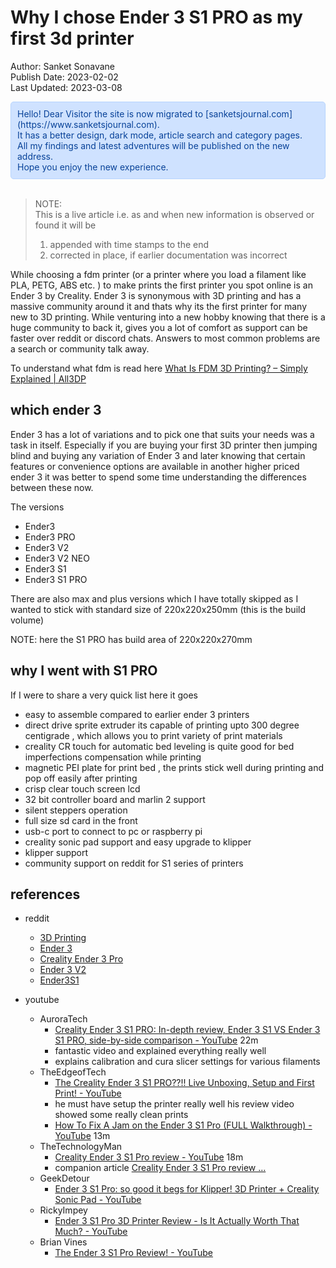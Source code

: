 # Why I chose Ender 3 S1 PRO as my first 3d printer
Author: Sanket Sonavane   
Publish Date: 2023-02-02   
Last Updated: 2023-03-08

<div style="color: #084298; background-color: #cfe2ff; padding: 10px; border: 1px solid #b6d4fe; border-radius: 5px;">  
Hello! Dear Visitor the site is now migrated to [sanketsjournal.com](https://www.sanketsjournal.com).  <br>
It has a better design, dark mode, article search and category pages.  <br>
All my findings and latest adventures will be published on the new address. <br>  
Hope you enjoy the new experience.  
</div> <br>

> NOTE:  
> This is a live article i.e. as and when new information is observed or found it will be  
> 1. appended with time stamps to the end  
> 2. corrected in place, if earlier documentation was incorrect  

While choosing a fdm printer (or a printer where you load a filament like PLA, PETG, ABS etc. ) to make prints the first printer you spot online is an Ender 3 by Creality. Ender 3 is synonymous with 3D printing and has a massive community around it and thats why its the first printer for many new to 3D printing. While venturing into a new hobby knowing that there is a huge community to back it, gives you a lot of comfort as support can be faster over reddit or discord chats. Answers to most common problems are a search or community talk away. 

To understand what fdm is read here 
[What Is FDM 3D Printing? – Simply Explained | All3DP](https://all3dp.com/2/fused-deposition-modeling-fdm-3d-printing-simply-explained/)

## which ender 3 
Ender 3 has a lot of variations and to pick one that suits your needs was a task in itself. Especially if you are buying your first 3D printer then jumping blind and buying any variation of Ender 3 and later knowing that certain features or convenience options are available in another higher priced ender 3 it was better to spend some time understanding the differences between these now. 

The versions 
- Ender3
- Ender3 PRO
- Ender3 V2
- Ender3 V2 NEO
- Ender3 S1
- Ender3 S1 PRO

There are also max and plus versions which I have totally skipped as I wanted to stick with standard size of 220x220x250mm (this is the build volume)

NOTE: here the S1 PRO has build area of 220x220x270mm 

## why I went with S1 PRO
If I were to share a very quick list here it goes

- easy to assemble compared to earlier ender 3 printers
- direct drive sprite extruder its capable of printing upto 300 degree centigrade , which allows you to print variety of print materials
- creality CR touch for automatic bed leveling is quite good for bed imperfections compensation while printing
- magnetic PEI plate for print bed , the prints stick well during printing and pop off easily after printing 
- crisp clear touch screen lcd 
- 32 bit controller board and marlin 2 support
- silent steppers operation
- full size sd card in the front
- usb-c port to connect to pc or raspberry pi
- creality sonic pad support and easy upgrade to klipper 
- klipper support
- community support on reddit for S1 series of printers

## references
- reddit
  - [3D Printing](https://www.reddit.com/r/3Dprinting/)
  - [Ender 3](https://www.reddit.com/r/ender3/)
  - [Creality Ender 3 Pro](https://www.reddit.com/r/Ender3Pro/)
  - [Ender 3 V2](https://www.reddit.com/r/ender3v2/)
  - [Ender3S1](https://www.reddit.com/r/Ender3S1/)

- youtube 
    - AuroraTech
        - [Creality Ender 3 S1 PRO: In-depth review, Ender 3 S1 VS Ender 3 S1 PRO, side-by-side comparison - YouTube](https://www.youtube.com/watch?v=x7nIJoKfc78&ab_channel=AuroraTech) 22m
        - fantastic video and explained everything really well
        - explains calibration and cura slicer settings for various filaments
    - TheEdgeofTech
        - [The Creality Ender 3 S1 PRO??!! Live Unboxing, Setup and First Print! - YouTube](https://www.youtube.com/watch?v=KtYUTcrDm2U&ab_channel=TheEdgeofTech) 
        - he must have setup the printer really well his review video showed some really clean prints
        - [How To Fix A Jam on the Ender 3 S1 Pro (FULL Walkthrough) - YouTube](https://www.youtube.com/watch?v=0goTwwAVb58&ab_channel=TheEdgeofTech) 13m 
    - TheTechnologyMan
        - [Creality Ender 3 S1 Pro review - YouTube](https://www.youtube.com/watch?v=EO2nMoq4J2Y&ab_channel=TheTechnologyMan)  18m 
        - companion article [Creality Ender 3 S1 Pro review  …](https://thetechnologyman.com/creality-ender-3-s1-pro-review-the-most-capable-3d-printer-ive-reviewed-so-far/)   
    - GeekDetour 
        - [Ender 3 S1 Pro: so good it begs for Klipper! 3D Printer + Creality Sonic Pad - YouTube](https://www.youtube.com/watch?v=bQ6E27bCyBw&t=409s&ab_channel=GeekDetour)
    - RickyImpey  
        - [Ender 3 S1 Pro 3D Printer Review - Is It Actually Worth That Much? - YouTube](https://www.youtube.com/watch?v=zEVVV3jDUX8&ab_channel=RickyImpey)
    - Brian Vines
        - [The Ender 3 S1 Pro Review! - YouTube](https://www.youtube.com/watch?v=YKbfb7fpyt4&t=37s&ab_channel=BV3D%3ABryanVines) 


